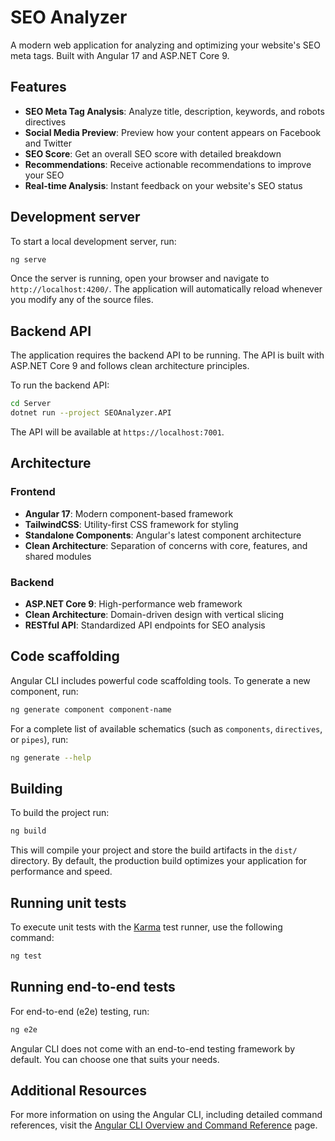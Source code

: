 # SEO Analyzer

A modern web application for analyzing and optimizing your website's SEO meta tags. Built with Angular 17 and ASP.NET Core 9.

## Features

- **SEO Meta Tag Analysis**: Analyze title, description, keywords, and robots directives
- **Social Media Preview**: Preview how your content appears on Facebook and Twitter
- **SEO Score**: Get an overall SEO score with detailed breakdown
- **Recommendations**: Receive actionable recommendations to improve your SEO
- **Real-time Analysis**: Instant feedback on your website's SEO status

## Development server

To start a local development server, run:

```bash
ng serve
```

Once the server is running, open your browser and navigate to `http://localhost:4200/`. The application will automatically reload whenever you modify any of the source files.

## Backend API

The application requires the backend API to be running. The API is built with ASP.NET Core 9 and follows clean architecture principles.

To run the backend API:

```bash
cd Server
dotnet run --project SEOAnalyzer.API
```

The API will be available at `https://localhost:7001`.

## Architecture

### Frontend
- **Angular 17**: Modern component-based framework
- **TailwindCSS**: Utility-first CSS framework for styling
- **Standalone Components**: Angular's latest component architecture
- **Clean Architecture**: Separation of concerns with core, features, and shared modules

### Backend
- **ASP.NET Core 9**: High-performance web framework
- **Clean Architecture**: Domain-driven design with vertical slicing
- **RESTful API**: Standardized API endpoints for SEO analysis

## Code scaffolding

Angular CLI includes powerful code scaffolding tools. To generate a new component, run:

```bash
ng generate component component-name
```

For a complete list of available schematics (such as `components`, `directives`, or `pipes`), run:

```bash
ng generate --help
```

## Building

To build the project run:

```bash
ng build
```

This will compile your project and store the build artifacts in the `dist/` directory. By default, the production build optimizes your application for performance and speed.

## Running unit tests

To execute unit tests with the [Karma](https://karma-runner.github.io) test runner, use the following command:

```bash
ng test
```

## Running end-to-end tests

For end-to-end (e2e) testing, run:

```bash
ng e2e
```

Angular CLI does not come with an end-to-end testing framework by default. You can choose one that suits your needs.

## Additional Resources

For more information on using the Angular CLI, including detailed command references, visit the [Angular CLI Overview and Command Reference](https://angular.dev/tools/cli) page.

